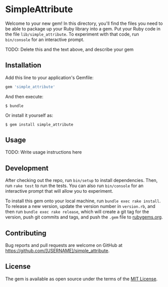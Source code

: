 # SimpleAttribute

Welcome to your new gem! In this directory, you'll find the files you need to be able to package up your Ruby library into a gem. Put your Ruby code in the file `lib/simple_attribute`. To experiment with that code, run `bin/console` for an interactive prompt.

TODO: Delete this and the text above, and describe your gem

## Installation

Add this line to your application's Gemfile:

```ruby
gem 'simple_attribute'
```

And then execute:

    $ bundle

Or install it yourself as:

    $ gem install simple_attribute

## Usage

TODO: Write usage instructions here

## Development

After checking out the repo, run `bin/setup` to install dependencies. Then, run `rake test` to run the tests. You can also run `bin/console` for an interactive prompt that will allow you to experiment.

To install this gem onto your local machine, run `bundle exec rake install`. To release a new version, update the version number in `version.rb`, and then run `bundle exec rake release`, which will create a git tag for the version, push git commits and tags, and push the `.gem` file to [rubygems.org](https://rubygems.org).

## Contributing

Bug reports and pull requests are welcome on GitHub at https://github.com/[USERNAME]/simple_attribute.

## License

The gem is available as open source under the terms of the [MIT License](https://opensource.org/licenses/MIT).
